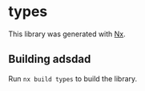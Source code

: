 # types

This library was generated with [Nx](https://nx.dev).

## Building adsdad

Run `nx build types` to build the library.
